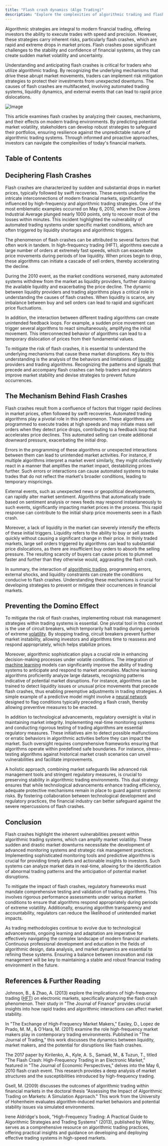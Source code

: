 ```yaml
---
title: "Flash crash dynamics (Algo Trading)"
description: "Explore the complexities of algorithmic trading and flash crashes uncovering their causes and effects Learn strategies to safeguard investments from rapid market shifts"
---
```


Algorithmic strategies are integral to modern financial trading, offering investors the ability to execute trades with speed and precision. However, these strategies carry inherent risks, particularly flash crashes, which are rapid and extreme drops in market prices. Flash crashes pose significant challenges to the stability and confidence of financial systems, as they can create sudden market volatility and uncertainty.

Understanding and anticipating flash crashes is critical for traders who utilize algorithmic trading. By recognizing the underlying mechanisms that drive these abrupt market movements, traders can implement risk mitigation strategies to protect their investments from unexpected downturns. The causes of flash crashes are multifaceted, involving automated trading systems, liquidity dynamics, and external events that can lead to rapid price dislocations.

![Image](images/1.jpeg)

This article examines flash crashes by analyzing their causes, mechanisms, and their effects on modern trading environments. By predicting potential market volatility, stakeholders can develop robust strategies to safeguard their portfolios, ensuring resilience against the unpredictable nature of algorithmic trading systems. Through informed and proactive approaches, investors can navigate the complexities of today's financial markets.

## Table of Contents

## Deciphering Flash Crashes

Flash crashes are characterized by sudden and substantial drops in market prices, typically followed by swift recoveries. These events underline the intricate interconnections of modern financial markets, significantly influenced by high-frequency and algorithmic trading strategies. One of the most emblematic examples occurred on May 6, 2010, when the Dow Jones Industrial Average plunged nearly 1000 points, only to recover most of the losses within minutes. This incident highlighted the vulnerability of automated trading systems under specific market conditions, which are often triggered by liquidity shortages and algorithmic triggers.

The phenomenon of flash crashes can be attributed to several factors that often work in tandem. In high-frequency trading (HFT), algorithms execute a large number of orders at extremely fast speeds, which can exacerbate price movements during periods of low liquidity. When prices begin to drop, these algorithms can initiate a cascade of sell orders, thereby accelerating the decline.

During the 2010 event, as the market conditions worsened, many automated systems withdrew from the market as liquidity providers, further draining the available liquidity and exacerbating the price decline. The dynamic between liquidity providers and trading algorithms plays a critical role in understanding the causes of flash crashes. When liquidity is scarce, any imbalance between buy and sell orders can lead to rapid and significant price fluctuations.

In addition, the interaction between different trading algorithms can create unintended feedback loops. For example, a sudden price movement can trigger several algorithms to react simultaneously, amplifying the initial movement. This interconnected behavior of algorithms can lead to a temporary dislocation of prices from their fundamental values.

To mitigate the risk of flash crashes, it is essential to understand the underlying mechanisms that cause these market disruptions. Key to this understanding is the analysis of the behaviors and limitations of [liquidity](/wiki/liquidity-risk-premium) providers and trading algorithms. Recognizing the patterns and signals that precede and accompany flash crashes can help traders and regulators improve market stability and devise strategies to prevent future occurrences.

## The Mechanism Behind Flash Crashes

Flash crashes result from a confluence of factors that trigger rapid declines in market prices, often followed by swift recoveries. Automated trading algorithms play a pivotal role in this phenomenon. These algorithms are programmed to execute trades at high speeds and may initiate mass sell orders when they detect price drops, contributing to a feedback loop that accelerates price declines. This automated selling can create additional downward pressure, exacerbating the initial drop.

Errors in the programming of these algorithms or unexpected interactions between them can lead to unintended market activities. For instance, if multiple algorithms interpret a market event similarly, they might collectively react in a manner that amplifies the market impact, destabilizing prices further. Such errors or interactions can cause automated systems to make trades that do not reflect the market's broader conditions, leading to temporary mispricings.

External events, such as unexpected news or geopolitical developments, can rapidly alter market sentiment. Algorithms that automatically trade based on sentiment analysis or news feeds may respond instantaneously to such events, significantly impacting market prices in the process. This rapid response can contribute to the initial sharp price movements seen in a flash crash.

Moreover, a lack of liquidity in the market can severely intensify the effects of these initial triggers. Liquidity refers to the ability to buy or sell assets quickly without causing a significant change in their price. In thinly traded markets, large sell orders triggered by algorithms can lead to substantial price dislocations, as there are insufficient buy orders to absorb the selling pressure. The resulting scarcity of buyers can cause prices to plummet faster and further than they otherwise would, aggravating the flash crash.

In summary, the interaction of [algorithmic trading](/wiki/algorithmic-trading), programming errors, external shocks, and liquidity constraints can create the conditions conducive to flash crashes. Understanding these mechanisms is crucial for developing strategies to prevent or mitigate their occurrences in financial markets.

## Preventing the Domino Effect

To mitigate the risk of flash crashes, implementing robust risk management strategies within trading systems is essential. One pivotal tool in this context is the use of circuit breakers, which temporarily halt trading during periods of extreme [volatility](/wiki/volatility-trading-strategies). By stopping trading, circuit breakers prevent further market instability, allowing investors and algorithms time to reassess and respond appropriately, which helps stabilize prices.

Moreover, algorithmic sophistication plays a crucial role in enhancing decision-making processes under volatile conditions. The integration of [machine learning](/wiki/machine-learning) models can significantly improve the ability of trading systems to anticipate and respond to market anomalies. Machine learning algorithms proficiently analyze large datasets, recognizing patterns indicative of potential market disruptions. For instance, algorithms can be trained to detect liquidity issues or unusual price movements that precede flash crashes, thus enabling preemptive adjustments in trading strategies. A simple example of a predictive model might involve a [neural network](/wiki/neural-network) designed to flag conditions typically preceding a flash crash, thereby allowing preventive measures to be enacted.

In addition to technological advancements, regulatory oversight is vital in maintaining market integrity. Implementing real-time monitoring systems and conducting rigorous testing of trading algorithms are essential regulatory measures. These initiatives aim to detect possible malfunctions or erratic behaviors in algorithmic activities before they can impact the market. Such oversight requires comprehensive frameworks ensuring that algorithms operate within predefined safe boundaries. For instance, stress-testing algorithms against historical market crash scenarios can unveil vulnerabilities and facilitate improvements.

A holistic approach, combining market safeguards like advanced risk management tools and stringent regulatory measures, is crucial to preserving stability in algorithmic trading environments. This dual strategy ensures that while technological advancements enhance trading efficiency, adequate protective mechanisms remain in place to guard against systemic risks. By fostering collaboration between technological development and regulatory practices, the financial industry can better safeguard against the severe repercussions of flash crashes.

## Conclusion

Flash crashes highlight the inherent vulnerabilities present within algorithmic trading systems, which can amplify market volatility. These sudden and drastic market downturns necessitate the development of advanced monitoring systems and strategic risk management practices. Implementing sophisticated monitoring tools and predictive algorithms is crucial for providing timely alerts and actionable insights to investors. Such systems can analyze market data in real-time, allowing for the identification of abnormal trading patterns and the anticipation of potential market disruptions.

To mitigate the impact of flash crashes, regulatory frameworks must mandate comprehensive testing and validation of trading algorithms. This involves rigorous performance assessments under various market conditions to ensure that algorithms respond appropriately during periods of extreme volatility. Additionally, ensuring algorithm transparency and accountability, regulators can reduce the likelihood of unintended market impacts.

As trading methodologies continue to evolve due to technological advancements, ongoing learning and adaptation are imperative for effectively navigating the complex landscape of modern financial markets. Continuous professional development and education in the fields of algorithmic design, data analysis, and market dynamics are essential to refining these systems. Ensuring a balance between innovation and risk management will be key to maintaining a stable and robust financial trading environment in the future.

## References & Further Reading

Johnson, B., & Zhao, A. (2013) explore the implications of high-frequency trading ([HFT](/wiki/high-frequency-trading-strategies)) on electronic markets, specifically analyzing the flash crash phenomenon. Their study in "The Journal of Finance" provides crucial insights into how rapid trades and algorithmic interactions can affect market stability.

In "The Exchange of High-Frequency Market Makers," Easley, D., Lopez de Prado, M. M., & O'Hara, M. (2011) examine the role high-frequency market makers play in contemporary trading environments. Published in "The Journal of Trading," this work discusses the dynamics between liquidity, market makers, and the potential for disruptions like flash crashes.

The 2017 paper by Kirilenko, A., Kyle, A. S., Samadi, M., & Tuzun, T., titled "The Flash Crash: High-Frequency Trading in an Electronic Market," featured in "The Journal of Economic Perspectives," delves into the May 6, 2010 flash crash event. This research provides a deep analysis of market structures and the susceptibilities introduced by high-frequency trading.

Gsell, M. (2009) discusses the outcomes of algorithmic trading within financial markets in the doctoral thesis "Assessing the Impact of Algorithmic Trading on Markets: A Simulation Approach." This work from the University of Hohenheim evaluates algorithm-induced market behaviors and potential stability issues via simulated environments.

Irene Aldridge's book, "High-Frequency Trading: A Practical Guide to Algorithmic Strategies and Trading Systems" (2013), published by Wiley, serves as a comprehensive resource on algorithmic trading practices, offering practical insights and guidance on developing and deploying effective trading systems in high-speed markets.

